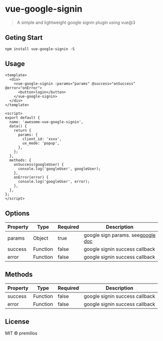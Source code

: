 # vue-google-signin

> A simple and lightweight google signin plugin using vue@3


## Geting Start
```shell
npm install vue-google-signin -S
```


## Usage

```vue
<template>
  <div>
    <vue-google-signin :params="params" @success="onSuccess" @error="onError">
      <button>login</button>
    </vue-google-signin>
  </div>
</template>

<script>
export default {
  name: 'awesome-vue-google-signin',
  data() {
    return {
      params: {
        client_id: 'xxxx',
        ux_mode: 'popup',
      },
    };
  },
  methods: {
    onSuccess(googleUser) {
      console.log('googleUser', googleUser);
    },
    onError(error) {
      console.log('googleUser', error);
    },
  },
};
</script>
```
## Options
| Property     | Type     | Required        | Description     |
|--------------|----------|-----------------|-----------------|
| params     | Object   | true       | google sign params. see[google doc](https://developers.google.com/identity/sign-in/web/reference#gapiauth2initparams) |
| success | Function | false | google signin success callback | 
| error | Function | false | google signin success callback | 


## Methods
| Property     | Type     | Required        | Description     |
|--------------|----------|-----------------|-----------------|
| success | Function | false | google signin success callback | 
| error | Function | false | google signin success callback | 


## License
MIT © premillos


